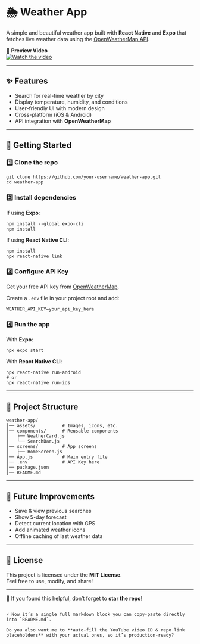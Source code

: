 # 🌦️ Weather App  

A simple and beautiful weather app built with **React Native** and **Expo** that fetches live weather data using the [OpenWeatherMap API](https://openweathermap.org/).  

🎥 **Preview Video**  
[![Watch the video](https://img.youtube.com/vi/YOUR_YOUTUBE_VIDEO_ID/maxresdefault.jpg)](https://www.youtube.com/watch?v=YOUR_YOUTUBE_VIDEO_ID)

---

## ✨ Features  
- Search for real-time weather by city  
- Display temperature, humidity, and conditions  
- User-friendly UI with modern design  
- Cross-platform (iOS & Android)  
- API integration with **OpenWeatherMap**  

---

## 🚀 Getting Started  

### 1️⃣ Clone the repo  
```
git clone https://github.com/your-username/weather-app.git
cd weather-app
```

### 2️⃣ Install dependencies  
If using **Expo**:  
```
npm install --global expo-cli
npm install
```

If using **React Native CLI**:  
```
npm install
npx react-native link
```

### 3️⃣ Configure API Key  
Get your free API key from [OpenWeatherMap](https://openweathermap.org/).  

Create a `.env` file in your project root and add:  
```
WEATHER_API_KEY=your_api_key_here
```

### 4️⃣ Run the app  

With **Expo**:  
```
npx expo start
```

With **React Native CLI**:  
```
npx react-native run-android
# or
npx react-native run-ios
```

---

## 📂 Project Structure  
```
weather-app/
│── assets/          # Images, icons, etc.
│── components/      # Reusable components
│   ├── WeatherCard.js
│   └── SearchBar.js
│── screens/         # App screens
│   ├── HomeScreen.js
│── App.js           # Main entry file
│── .env             # API Key here
│── package.json     
│── README.md        
```

---

## 🔮 Future Improvements  
- Save & view previous searches  
- Show 5-day forecast  
- Detect current location with GPS  
- Add animated weather icons  
- Offline caching of last weather data  

---

## 📜 License  
This project is licensed under the **MIT License**.  
Feel free to use, modify, and share!  

---

🌟 If you found this helpful, don’t forget to **star the repo**!
```

⚡ Now it’s a single full markdown block you can copy-paste directly into `README.md`.  

Do you also want me to **auto-fill the YouTube video ID & repo link placeholders** with your actual ones, so it’s production-ready?

